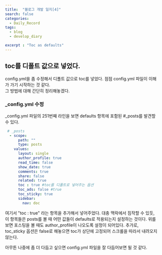 ```yaml
---
title:  "블로그 개발 일지[4]"
search: false
categories: 
  - Daily_Record
tags:
  - blog
  - develop_diary

excerpt : "Toc as defaults"
--- 
```


## toc를 디폴트 값으로 넣었다.  
config.yml을 좀 수정해서 디폴트 값으로 toc를 넣었다. 점점 config.yml 파일이 이해가 가기 시작하는 것 같다.  
그 방법에 대해 간단히 정리해놓겠다. 

### _config.yml 수정

_config.yml 파일의 251번째 라인을 보면 defaults 항목에 포함된 #_posts를 발견할 수 있다.

```yml
 # _posts
  - scope:
      path: ""
      type: posts
    values:
      layout: single
      author_profile: true
      read_time: false
      show_date: true
      comments: true
      share: false
      related: true
      toc : true #toc를 디폴트로 넣어주는 옵션
      toc_ads: false #true 
      toc_sticky: true
      sidebar:
        nav: doc
```
여기서 "toc : true" 라는 항목을 추가해서 넣어주었다. 대충 맥락에서 짐작할 수 있듯, 이 항목들은 posts를 볼 때 어떤 값들이 defaults로 적용되는지 설정하는 것이다. 위를 보면 포스팅을 볼 때도 author_profile이 나오도록 설정이 되어있다. 추가로, toc_sticky 옵션은 false로 해놓으면 toc가 상단에 고정되어 스크롤을 따라서 내려오지 않는다.

아무튼 나중에 좀 더 다듬고 싶으면 config.yml 파일을 잘 다듬어보면 될 것 같다.  